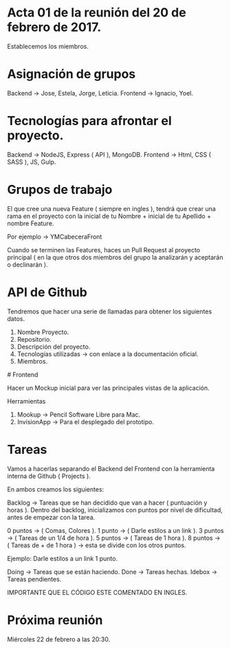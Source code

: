 # Acta 01 de la reunión del 20 de febrero de 2017. 

Establecemos los miembros.

# Asignación de grupos

Backend -> Jose, Estela, Jorge, Leticia.
Frontend -> Ignacio, Yoel.

# Tecnologías para afrontar el proyecto.

Backend -> NodeJS, Express ( API ), MongoDB.
Frontend -> Html, CSS ( SASS ), JS, Gulp.

# Grupos de trabajo

El que cree una nueva Feature ( siempre en ingles ), tendrá que crear una rama en el proyecto con la inicial de tu Nombre + inicial de tu Apellido + nombre Feature.

Por ejemplo -> YMCabeceraFront

Cuando se terminen las Features, haces un Pull Request al proyecto principal ( en la que otros dos miembros del grupo la analizarán y aceptarán o declinarán ).

# API de Github

Tendremos que hacer una serie de llamadas para obtener los siguientes datos.

1. Nombre Proyecto.
2. Repositorio.
3. Descripción del proyecto.
4. Tecnologías utilizadas -> con enlace a la documentación oficial.
5. Miembros.

# Frontend

Hacer un Mockup inicial para ver las principales vistas de la aplicación.

Herramientas

1. Mookup -> Pencil Software Libre para Mac.
2. InvisionApp -> Para el desplegado del prototipo.

# Tareas 

Vamos a hacerlas separando el Backend del Frontend con la herramienta interna de Github ( Projects ).

En ambos creamos los siguientes:

Backlog -> Tareas que se han decidido que van a hacer ( puntuación y horas ).
Dentro del backlog, inicializamos con puntos por nivel de dificultad, antes de empezar con la tarea.

0 puntos -> ( Comas, Colores ).
1 punto -> ( Darle estilos a un link ).
3 puntos -> ( Tareas de un 1/4 de hora ).
5 puntos -> ( Tareas de 1 hora ).
8 puntos ->  ( Tareas de + de 1 hora ) -> esta se divide con los otros puntos.

Ejemplo: Darle estilos a un link 1 punto.

Doing -> Tareas que se están haciendo.
Done -> Tareas hechas.
Idebox -> Tareas pendientes.

IMPORTANTE QUE EL CÓDIGO ESTE COMENTADO EN INGLES. 

# Próxima reunión 

Miércoles 22 de febrero a las 20:30.
